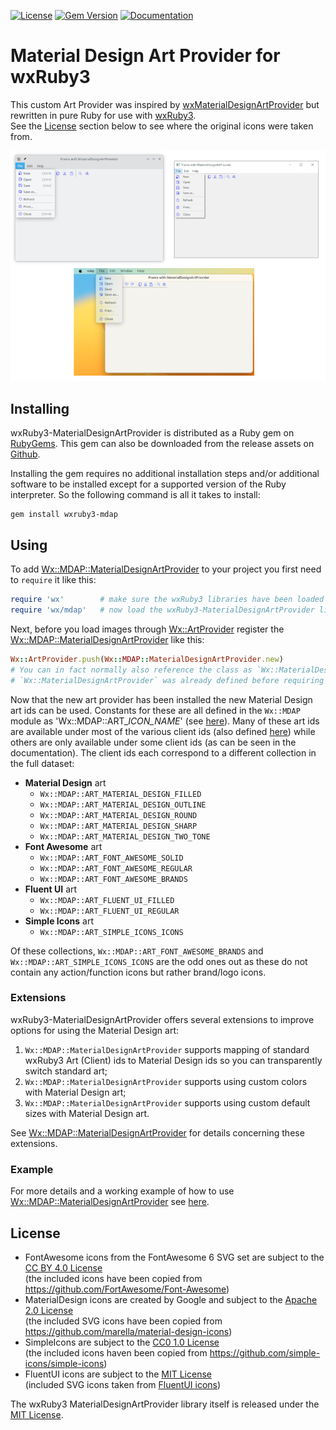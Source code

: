 [![License](https://img.shields.io/badge/license-MIT-yellowgreen.svg)](LICENSE)
[![Gem Version](https://badge.fury.io/rb/wxruby3-materialdesignartprovider.svg)](https://badge.fury.io/rb/wxruby3-materialdesignartprovider)
[![Documentation](https://img.shields.io/badge/docs-pages-blue.svg)](https://mcorino.github.io/wxRuby3-MaterialDesignArtProvider)

# Material Design Art Provider for wxRuby3

This custom Art Provider was inspired by [wxMaterialDesignArtProvider](https://github.com/perazz/wxMaterialDesignArtProvider) 
but rewritten in pure Ruby for use with [wxRuby3](https://github.com/mcorino/wxRuby3).<br>
See the [License](#license) section below to see where the original icons were taken from.

![screenshots](assets/readme-screenshots.png)

## Installing

wxRuby3-MaterialDesignArtProvider is distributed as a Ruby gem on [RubyGems](https://rubygems.org/). This gem can also 
be downloaded from the release assets on [Github](https://github.com/mcorino/wxRuby3-MaterialDesignArtProvider/releases).

Installing the gem requires no additional installation steps and/or additional software to be installed except for a
supported version of the Ruby interpreter. So the following command is all it takes to install:

```shell
gem install wxruby3-mdap
```

## Using

To add [Wx::MDAP::MaterialDesignArtProvider](https://mcorino.github.io/wxRuby3-MaterialDesignArtProvider/Wx/MDAP/MaterialDesignArtProvider.html) 
to your project you first need to `require` it like this:

```ruby
require 'wx'        # make sure the wxRuby3 libraries have been loaded 
require 'wx/mdap'   # now load the wxRuby3-MaterialDesignArtProvider library
```

Next, before you load images through [Wx::ArtProvider](https://mcorino.github.io/wxRuby3/Wx/ArtProvider.html) register 
the [Wx::MDAP::MaterialDesignArtProvider](https://mcorino.github.io/wxRuby3-MaterialDesignArtProvider/Wx/MDAP/MaterialDesignArtProvider.html) like this:

```ruby
Wx::ArtProvider.push(Wx::MDAP::MaterialDesignArtProvider.new)
# You can in fact normally also reference the class as `Wx::MaterialDesignArtProvider` (unless the constant 
# `Wx::MaterialDesignArtProvider` was already defined before requiring 'wx/mdap').
```

Now that the new art provider has been installed the new Material Design art ids can be used. Constants for these are
all defined in the `Wx::MDAP` module as 'Wx::MDAP::ART_*ICON_NAME*' (see [here](https://mcorino.github.io/wxRuby3-MaterialDesignArtProvider/Wx/MDAP.html)).
Many of these art ids are available under most of the various client ids (also defined [here](https://mcorino.github.io/wxRuby3-MaterialDesignArtProvider/Wx/MDAP.html))
while others are only available under some client ids (as can be seen in the documentation).
The client ids each correspond to a different collection in the full dataset: 

- **Material Design** art
  - `Wx::MDAP::ART_MATERIAL_DESIGN_FILLED`
  - `Wx::MDAP::ART_MATERIAL_DESIGN_OUTLINE`
  - `Wx::MDAP::ART_MATERIAL_DESIGN_ROUND`
  - `Wx::MDAP::ART_MATERIAL_DESIGN_SHARP`
  - `Wx::MDAP::ART_MATERIAL_DESIGN_TWO_TONE`
- **Font Awesome** art
  - `Wx::MDAP::ART_FONT_AWESOME_SOLID`
  - `Wx::MDAP::ART_FONT_AWESOME_REGULAR`
  - `Wx::MDAP::ART_FONT_AWESOME_BRANDS`
- **Fluent UI** art
  - `Wx::MDAP::ART_FLUENT_UI_FILLED`
  - `Wx::MDAP::ART_FLUENT_UI_REGULAR`
- **Simple Icons** art
  - `Wx::MDAP::ART_SIMPLE_ICONS_ICONS`

Of these collections, `Wx::MDAP::ART_FONT_AWESOME_BRANDS` and `Wx::MDAP::ART_SIMPLE_ICONS_ICONS` are the odd
ones out as these do not contain any action/function icons but rather brand/logo icons. 

### Extensions

wxRuby3-MaterialDesignArtProvider offers several extensions to improve options for using the Material Design art:

1. `Wx::MDAP::MaterialDesignArtProvider` supports mapping of standard wxRuby3 Art (Client) ids to Material Design ids so 
   you can transparently switch standard art;
2. `Wx::MDAP::MaterialDesignArtProvider` supports using custom colors with Material Design art;
3. `Wx::MDAP::MaterialDesignArtProvider` supports using custom default sizes with Material Design art.

See [Wx::MDAP::MaterialDesignArtProvider](https://mcorino.github.io/wxRuby3-MaterialDesignArtProvider/Wx/MDAP/MaterialDesignArtProvider.html)
for details concerning these extensions.

### Example

For more details and a working example of how to use [Wx::MDAP::MaterialDesignArtProvider](https://mcorino.github.io/wxRuby3-MaterialDesignArtProvider/Wx/MDAP/MaterialDesignArtProvider.html)
see [here](USAGE.md).

## License

- FontAwesome icons from the FontAwesome 6 SVG set are subject to the [CC BY 4.0 License](CCBY4.0-LICENSE)<br>
  (the included icons have been copied from https://github.com/FortAwesome/Font-Awesome)
- MaterialDesign icons are created by Google and subject to the [Apache 2.0 License](Apache2.0-LICENSE)<br>
  (the included SVG icons have been copied from https://github.com/marella/material-design-icons)
- SimpleIcons are subject to the [CC0 1.0 License](CC01.0-LICENSE.md)<br>
  (the included icons haven been copied from https://github.com/simple-icons/simple-icons)
- FluentUI icons are subject to the [MIT License](LICENSE)<br>
  (included SVG icons taken from [FluentUI icons](https://github.com/microsoft/fluentui-system-icons))

The wxRuby3 MaterialDesignArtProvider library itself is released under the [MIT License](LICENSE).
